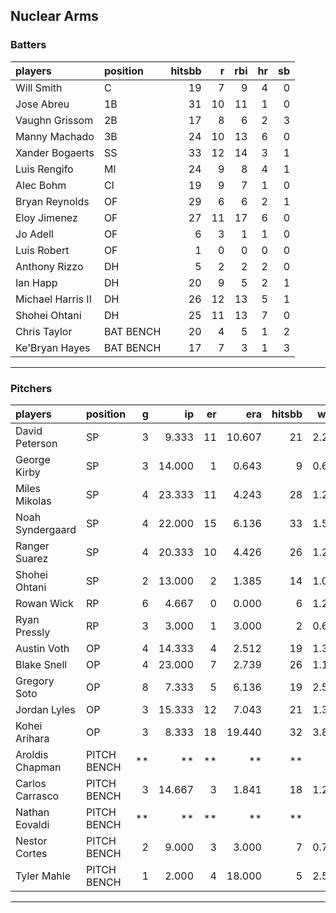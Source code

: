 ## Nuclear Arms

### Batters

 
|players           |position  | hitsbb|  r| rbi| hr| sb| 
|:-----------------|:---------|------:|--:|---:|--:|--:| 
|Will Smith        |C         |     19|  7|   9|  4|  0| 
|Jose Abreu        |1B        |     31| 10|  11|  1|  0| 
|Vaughn Grissom    |2B        |     17|  8|   6|  2|  3| 
|Manny Machado     |3B        |     24| 10|  13|  6|  0| 
|Xander Bogaerts   |SS        |     33| 12|  14|  3|  1| 
|Luis Rengifo      |MI        |     24|  9|   8|  4|  1| 
|Alec Bohm         |CI        |     19|  9|   7|  1|  0| 
|Bryan Reynolds    |OF        |     29|  6|   6|  2|  1| 
|Eloy Jimenez      |OF        |     27| 11|  17|  6|  0| 
|Jo Adell          |OF        |      6|  3|   1|  1|  0| 
|Luis Robert       |OF        |      1|  0|   0|  0|  0| 
|Anthony Rizzo     |DH        |      5|  2|   2|  2|  0| 
|Ian Happ          |DH        |     20|  9|   5|  2|  1| 
|Michael Harris II |DH        |     26| 12|  13|  5|  1| 
|Shohei Ohtani     |DH        |     25| 11|  13|  7|  0| 
|Chris Taylor      |BAT BENCH |     20|  4|   5|  1|  2| 
|Ke'Bryan Hayes    |BAT BENCH |     17|  7|   3|  1|  3| 


* * *

### Pitchers

 
|players          |position    |  g|     ip| er|    era| hitsbb|  whip| so|  w| sv| 
|:----------------|:-----------|--:|------:|--:|------:|------:|-----:|--:|--:|--:| 
|David Peterson   |SP          |  3|  9.333| 11| 10.607|     21| 2.250| 14|  0|  0| 
|George Kirby     |SP          |  3| 14.000|  1|  0.643|      9| 0.643| 13|  2|  0| 
|Miles Mikolas    |SP          |  4| 23.333| 11|  4.243|     28| 1.200| 17|  1|  0| 
|Noah Syndergaard |SP          |  4| 22.000| 15|  6.136|     33| 1.500| 13|  1|  0| 
|Ranger Suarez    |SP          |  4| 20.333| 10|  4.426|     26| 1.279| 16|  1|  0| 
|Shohei Ohtani    |SP          |  2| 13.000|  2|  1.385|     14| 1.077| 12|  1|  0| 
|Rowan Wick       |RP          |  6|  4.667|  0|  0.000|      6| 1.286|  6|  0|  1| 
|Ryan Pressly     |RP          |  3|  3.000|  1|  3.000|      2| 0.667|  7|  0|  3| 
|Austin Voth      |OP          |  4| 14.333|  4|  2.512|     19| 1.326| 13|  1|  0| 
|Blake Snell      |OP          |  4| 23.000|  7|  2.739|     26| 1.130| 30|  2|  0| 
|Gregory Soto     |OP          |  8|  7.333|  5|  6.136|     19| 2.591| 10|  0|  2| 
|Jordan Lyles     |OP          |  3| 15.333| 12|  7.043|     21| 1.370|  8|  1|  0| 
|Kohei Arihara    |OP          |  3|  8.333| 18| 19.440|     32| 3.840|  5|  0|  0| 
|Aroldis Chapman  |PITCH BENCH | **|     **| **|     **|     **|    **| **| **| **| 
|Carlos Carrasco  |PITCH BENCH |  3| 14.667|  3|  1.841|     18| 1.227| 19|  2|  0| 
|Nathan Eovaldi   |PITCH BENCH | **|     **| **|     **|     **|    **| **| **| **| 
|Nestor Cortes    |PITCH BENCH |  2|  9.000|  3|  3.000|      7| 0.778|  9|  1|  0| 
|Tyler Mahle      |PITCH BENCH |  1|  2.000|  4| 18.000|      5| 2.500|  0|  0|  0| 


* * *


